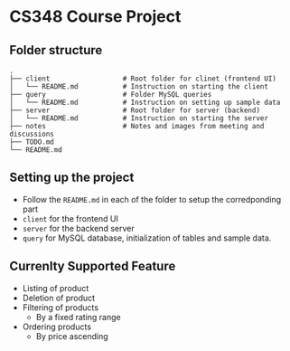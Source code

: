 # CS348 Course Project
## Folder structure
```
.
├── client                  # Root folder for clinet (frontend UI) 
│   └── README.md           # Instruction on starting the client
├── query                   # Folder MySQL queries
│   └── README.md           # Instruction on setting up sample data
├── server                  # Root folder for server (backend)
│   └── README.md           # Instruction on starting the server
├── notes                   # Notes and images from meeting and discussions
├── TODO.md
└── README.md
```

## Setting up the project
- Follow the `README.md` in each of the folder to setup the corredponding part
- `client` for the frontend UI
- `server` for the backend server
- `query` for MySQL database, initialization of tables and sample data.

## Currenlty Supported Feature
- Listing of product
- Deletion of product
- Filtering of products
  - By a fixed rating range
- Ordering products
  - By price ascending
